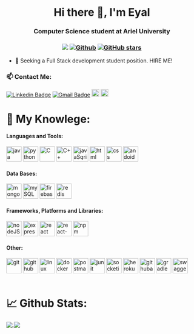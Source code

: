 <h1 align="center">Hi there 👋, I'm Eyal</h1>
<h3 align="center">Computer Science student at Ariel University</h3>

<h3 align="center"> 
  
![](https://visitor-badge.laobi.icu/badge?page_id=LeviEyal.LeviEyal) 
[![Github](https://img.shields.io/github/followers/LeviEyal?label=Followers&style=social)](https://github.com/LeviEyal) 
[![GitHub stars](https://img.shields.io/github/stars/LeviEyal?label=Stars&style=social)](https://github.com/LeviEyal)
  
</h3>

- 🌱 Seeking a Full Stack development student position. HIRE ME!

<h3> 📫 Contact Me:</h3>

[![Linkedin Badge](https://img.shields.io/badge/-Linkedin-blue?style=flat-square&logo=Linkedin&logoColor=white&link=http://www.linkedin.com/in/eyalevi/)](http://www.linkedin.com/in/eyalevi)
[![Gmail Badge](https://img.shields.io/badge/-happyeyal@gmail.com-c14438?style=flat-square&logo=Gmail&logoColor=white&link=mailto:happyeyal@gmail.com)](mailto:happyeyal@gmail.com)
<a href="https://www.facebook.com/EyaLevi/"><img src="https://img.shields.io/badge/Facebook-1877F2?style=for-the-badge&logo=facebook&logoColor=white" alt="facebook" height="20"/></a>
<a href="https://www.hackerrank.com/LeviEyal"><img src="https://img.shields.io/badge/-Hackerrank-2EC866?style=for-the-badge&logo=HackerRank&logoColor=white" alt="hackerrank" height="20"/></a>


<h1> 🔬 My Knowlege:</h1>
<h4 align="left">Languages and Tools:</h3>
<p align="left"> 
<span>
    <img src="https://img.shields.io/badge/Java-ED8B00?style=for-the-badge&logo=java&logoColor=white" alt="java" height="40"/>
    <img src="https://img.shields.io/badge/Python-14354C?style=for-the-badge&logo=python&logoColor=white" alt="python" height="40"/>
    <img src="https://img.shields.io/badge/C-00599C?style=for-the-badge&logo=c&logoColor=white" alt="C" height="40"/>
    <img src="https://img.shields.io/badge/C%2B%2B-00599C?style=for-the-badge&logo=c%2B%2B&logoColor=white" alt="C++" height="40"/>
    <img src="https://img.shields.io/badge/JavaScript-F7DF1E?style=for-the-badge&logo=javascript&logoColor=black" alt="javaSqript" height="40"/>
    <img src="https://img.shields.io/badge/HTML5-E34F26?style=for-the-badge&logo=html5&logoColor=white" alt="html" height="40"/>
    <img src="https://img.shields.io/badge/CSS-239120?&style=for-the-badge&logo=css3&logoColor=white" alt="css" height="40"/>
    <img src="https://img.shields.io/badge/Android%20Studio-3DDC84.svg?style=for-the-badge&logo=android-studio&logoColor=white" alt="andoidStudio" height="40"/>
</span>

<h4 align="left">Data Bases:</h3>
<span>
    <img src="https://img.shields.io/badge/MongoDB-4EA94B?style=for-the-badge&logo=mongodb&logoColor=white" alt="mongoDB" height="40"/>
    <img src="https://img.shields.io/badge/MySQL-00000F?style=for-the-badge&logo=mysql&logoColor=white" alt="mySQL" height="40"/>
    <img src="https://img.shields.io/badge/firebase-ffca28?style=for-the-badge&logo=firebase&logoColor=black" alt="firebase" height="40"/>
    <img src="https://img.shields.io/badge/redis-%23DD0031.svg?style=for-the-badge&logo=redis&logoColor=white" alt="redis" height="40"/>
</span>

<h4 align="left">Frameworks, Platforms and Libraries:</h3>
<span>
    <img src="https://img.shields.io/badge/Node.js-43853D?style=for-the-badge&logo=node.js&logoColor=white" alt="nodeJS" height="40"/>
  <img src="https://img.shields.io/badge/express.js-%23404d59.svg?style=for-the-badge&logo=express&logoColor=%2361DAFB" alt="expressjs" height="40"/>
    <img src="https://img.shields.io/badge/React-20232A?style=for-the-badge&logo=react&logoColor=61DAFB" alt="react" height="40"/>
  <img src="https://img.shields.io/badge/react_native-%2320232a.svg?style=for-the-badge&logo=react&logoColor=%2361DAFB" alt="react-native" height="40"/>
    <img src="https://img.shields.io/badge/npm-CB3837?style=for-the-badge&logo=npm&logoColor=white" alt="npm" height="40"/>
</span>

<h4 align="left">Other:</h3>
<span>
    <img src="https://img.shields.io/badge/Git-F05032?style=for-the-badge&logo=git&logoColor=white" alt="git" height="40"/>
    <img src="https://img.shields.io/badge/GitHub-100000?style=for-the-badge&logo=github&logoColor=white" alt="github" height="40"/>
    <img src="https://img.shields.io/badge/Linux-FCC624?style=for-the-badge&logo=linux&logoColor=black" alt="linux" height="40"/>
    <img src="https://img.shields.io/badge/Docker-2CA5E0?style=for-the-badge&logo=docker&logoColor=white" alt="docker" height="40"/>
    <img src="https://img.shields.io/badge/Postman-FF6C37?style=for-the-badge&logo=Postman&logoColor=white" alt="postman" height="40"/>
    <img src="https://img.shields.io/badge/Junit5-25A162?style=for-the-badge&logo=junit5&logoColor=white" alt="junit" height="40"/>
    <img src="https://img.shields.io/badge/Socket.io-black?style=for-the-badge&logo=socket.io&badgeColor=010101" alt="socketio" height="40"/>
    <img src="https://img.shields.io/badge/heroku-%23430098.svg?style=for-the-badge&logo=heroku&logoColor=white" alt="heroku" height="40"/>
    <img src="https://img.shields.io/badge/githubactions-%232671E5.svg?style=for-the-badge&logo=githubactions&logoColor=white" alt="githubactions" height="40"/>
    <img src="https://img.shields.io/badge/Gradle-02303A.svg?style=for-the-badge&logo=Gradle&logoColor=whitee" alt="gradle" height="40"/>
    <img src="https://img.shields.io/badge/-Swagger-%23Clojure?style=for-the-badge&logo=swagger&logoColor=white" alt="swagger" height="40"/>
</span>
</br></br>
</p>
<h1>📈 Github Stats:</h1>
<a href="https://github.com/anuraghazra/github-readme-stats">
  <img align="center" src="https://github-readme-stats.vercel.app/api/top-langs/?username=LeviEyal&theme=slateorange&layout=compact" />
</a>
<a href="https://github.com/anuraghazra/convoychat">
  <img align="center" src="https://github-readme-stats.vercel.app/api?username=LeviEyal&show_icons=true&theme=slateorange&layout=compact&line_height=20" />
</a>

<!-- All badges can be fount here: https://github.com/Ileriayo/markdown-badges -->